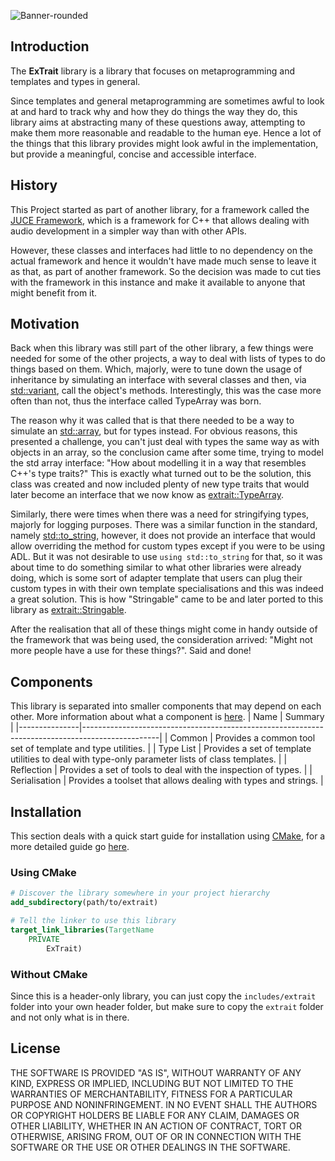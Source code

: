 ![Banner-rounded](https://github.com/user-attachments/assets/97a9a030-f3e5-4b97-943c-ff806bfc3b36)

## Introduction
The __ExTrait__ library is a library that focuses on metaprogramming and templates and types in general.

Since templates and general metaprogramming are sometimes awful to look at and hard to track why and how they do things the way they do, this library aims at abstracting many of these questions away, attempting to make them more reasonable and readable to the human eye. Hence a lot of the things that this library provides might look awful in the implementation, but provide a meaningful, concise and accessible interface.

## History
This Project started as part of another library, for a framework called the [JUCE Framework](https://github.com/juce-framework/JUCE), which is a framework for C++ that allows dealing with audio development in a simpler way than with other APIs.

However, these classes and interfaces had little to no dependency on the actual framework and hence it wouldn't have made much sense to leave it as that, as part of another framework. So the decision was made to cut ties with the framework in this instance and make it available to anyone that might benefit from it.

## Motivation
Back when this library was still part of the other library, a few things were needed for some of the other projects, a way to deal with lists of types to do things based on them. Which, majorly, were to tune down the usage of inheritance by simulating an interface with several classes and then, via [std::variant](https://en.cppreference.com/w/cpp/utility/variant), call the object's methods. Interestingly, this was the case more often than not, thus the interface called TypeArray was born.

The reason why it was called that is that there needed to be a way to simulate an [std::array](https://en.cppreference.com/w/cpp/container/array), but for types instead.
For obvious reasons, this presented a challenge, you can't just deal with types the same way as with objects in an array, so the conclusion came after some time, trying to model the std array interface: "How about modelling it in a way that resembles C++'s type traits?"
This is exactly what turned out to be the solution, this class was created and now included plenty of new type traits that would later become an interface that we now know as [extrait::TypeArray](https://elandasunshine.github.io/wiki?page=Extrait/types/TypeArray).

Similarly, there were times when there was a need for stringifying types, majorly for logging purposes. There was a similar function in the standard, namely [std::to_string](https://en.cppreference.com/w/cpp/string/basic_string/to_string), however, it does not provide an interface that would allow overriding the method for custom types except if you were to be using ADL.
But it was not desirable to use `using std::to_string` for that, so it was about time to do something similar to what other libraries were already doing, which is some sort of adapter template that users can plug their custom types in with their own template specialisations and this was indeed a great solution. This is how "Stringable" came to be and later ported to this library as [extrait::Stringable](https://elandasunshine.github.io/wiki?page=Extrait/types/Stringable).

After the realisation that all of these things might come in handy outside of the framework that was being used, the consideration arrived: "Might not more people have a use for these things?". Said and done!

## Components
This library is separated into smaller components that may depend on each other. More information about what a component is [here](https://elandasunshine.github.io/wiki?page=Extrait/component).
| Name          | Summary                                                                                         |
|---------------|-------------------------------------------------------------------------------------------------|
| Common        | Provides a common tool set of template and type utilities.                                      |
| Type List     | Provides a set of template utilities to deal with type-only parameter lists of class templates. |
| Reflection    | Provides a set of tools to deal with the inspection of types.                                   |
| Serialisation | Provides a toolset that allows dealing with types and strings.                                  |

## Installation
This section deals with a quick start guide for installation using [CMake](https://cmake.org/), for a more detailed guide go [here](https://elandasunshine.github.io/wiki?page=Extrait/installation).

### Using CMake
```cmake
# Discover the library somewhere in your project hierarchy
add_subdirectory(path/to/extrait)

# Tell the linker to use this library
target_link_libraries(TargetName
    PRIVATE
        ExTrait)
```

### Without CMake
Since this is a header-only library, you can just copy the `includes/extrait` folder into your own header folder, but make sure to copy the `extrait` folder and not only what is in there.

## License
THE SOFTWARE IS PROVIDED "AS IS", WITHOUT WARRANTY OF ANY KIND, EXPRESS OR
IMPLIED, INCLUDING BUT NOT LIMITED TO THE WARRANTIES OF MERCHANTABILITY,
FITNESS FOR A PARTICULAR PURPOSE AND NONINFRINGEMENT. IN NO EVENT SHALL THE
AUTHORS OR COPYRIGHT HOLDERS BE LIABLE FOR ANY CLAIM, DAMAGES OR OTHER
LIABILITY, WHETHER IN AN ACTION OF CONTRACT, TORT OR OTHERWISE, ARISING FROM,
OUT OF OR IN CONNECTION WITH THE SOFTWARE OR THE USE OR OTHER DEALINGS IN THE
SOFTWARE.
